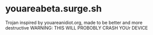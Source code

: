 # youareabeta.surge.sh
Trojan inspired by youareanidiot.org, made to be better and more destructive
WARNING: THIS WILL PROBOBLY CRASH YOUr DEVICE
